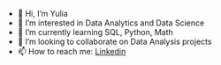 - 👋 Hi, I’m Yulia
- 👀 I’m interested in Data Analytics and Data Science
- 🌱 I’m currently learning SQL, Python, Math
- 💞️ I’m looking to collaborate on Data Analysis projects
- 📫 How to reach me: [Linkedin](https://www.linkedin.com/in/muryulia/)

<!---
muryulia/muryulia is a ✨ special ✨ repository because its `README.md` (this file) appears on your GitHub profile.
You can click the Preview link to take a look at your changes.
--->

